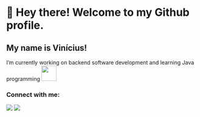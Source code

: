 # 👋 Hey there! Welcome to my Github profile.

## My name is Vinícius!
I’m currently working on backend software development and learning Java programming <img loading="lazy" src="https://cdn.jsdelivr.net/gh/devicons/devicon/icons/java/java-original.svg" width="40" height="40"/>

### Connect with me:
<div>
<a href="https://br.linkedin.com/in/vin%C3%ADcius-sell-zanotti-73999b183" target="_blank"><img loading="lazy" src="https://img.shields.io/badge/-LinkedIn-%230077B5?style=for-the-badge&logo=linkedin&logoColor=white" target="_blank"></a>
<a href = "mailto:viniciusszanotti@gmail.com"><img loading="lazy" src="https://img.shields.io/badge/Gmail-D14836?style=for-the-badge&logo=gmail&logoColor=white" target="_blank"></a>
</div>
